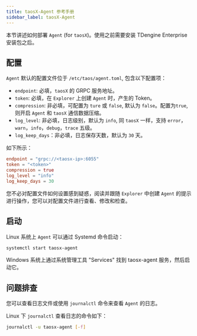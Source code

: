 ```yaml
---
title: taosX-Agent 参考手册
sidebar_label: taosX-Agent
---
```


本节讲述如何部署 `Agent` (for `taosX`)。使用之前需要安装 TDengine Enterprise 安装包之后。

## 配置

`Agent` 默认的配置文件位于 `/etc/taos/agent.toml`, 包含以下配置项：

- `endpoint`: 必填，`taosX` 的 GRPC 服务地址。
- `token`: 必填，在 `Explorer` 上创建 `Agent` 时，产生的 Token。
- `compression`: 非必填，可配置为 `ture` 或 `false`, 默认为 `false`。配置为`true`, 则开启 `Agent` 和 `taosX` 通信数据压缩。
- `log_level`: 非必填，日志级别，默认为 `info`, 同 `taosX` 一样，支持 `error`，`warn`，`info`，`debug`，`trace` 五级。
- `log_keep_days`：非必填，日志保存天数，默认为 `30` 天。

如下所示：

```TOML
endpoint = "grpc://<taosx-ip>:6055"
token = "<token>"
compression = true
log_level = "info"
log_keep_days = 30
```

您不必对配置文件如何设置感到疑惑，阅读并跟随 `Explorer` 中创建 `Agent` 的提示进行操作，您可以对配置文件进行查看、修改和检查。

## 启动

Linux 系统上 `Agent` 可以通过 Systemd 命令启动：

```bash
systemctl start taosx-agent
```

Windows 系统上通过系统管理工具 "Services" 找到 taosx-agent 服务，然后启动它。

## 问题排查

您可以查看日志文件或使用 `journalctl` 命令来查看 `Agent` 的日志。

Linux 下 `journalctl` 查看日志的命令如下：

```bash
journalctl -u taosx-agent [-f]
```
